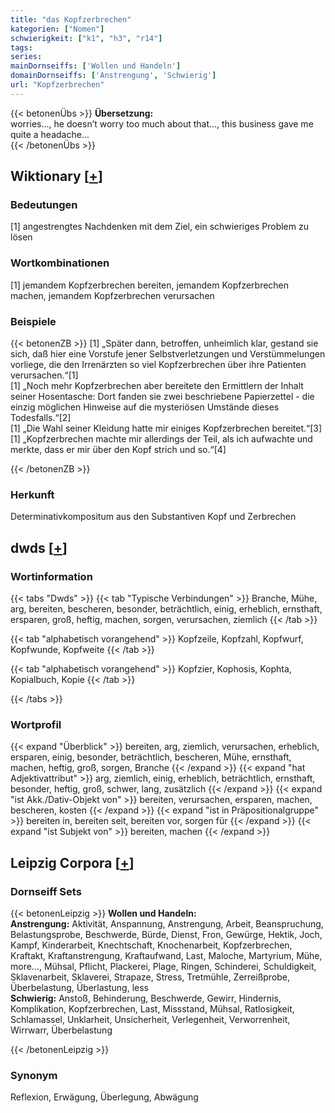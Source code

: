 ```yaml
---
title: "das Kopfzerbrechen"
kategorien: ["Nomen"]
schwierigkeit: ["k1", "h3", "r14"]
tags:
series:
mainDornseiffs: ['Wollen und Handeln']
domainDornseiffs: ['Anstrengung', 'Schwierig']
url: "Kopfzerbrechen"
---
```


{{< betonenÜbs >}}
**Übersetzung:**  
worries..., he doesn’t worry too much about that..., this business gave me quite a headache...  
{{< /betonenÜbs >}}

## Wiktionary [[+](https://de.wiktionary.org/wiki/Kopfzerbrechen)]

### Bedeutungen
[1] angestrengtes Nachdenken mit dem Ziel, ein schwieriges Problem zu lösen  

### Wortkombinationen
[1] jemandem Kopfzerbrechen bereiten, jemandem Kopfzerbrechen machen, jemandem Kopfzerbrechen verursachen  

### Beispiele
{{< betonenZB >}}
[1] „Später dann, betroffen, unheimlich klar, gestand sie sich, daß hier eine Vorstufe jener Selbstverletzungen und Verstümmelungen vorliege, die den Irrenärzten so viel Kopfzerbrechen über ihre Patienten verursachen.“[1]  
[1] „Noch mehr Kopfzerbrechen aber bereitete den Ermittlern der Inhalt seiner Hosentasche: Dort fanden sie zwei beschriebene Papierzettel - die einzig möglichen Hinweise auf die mysteriösen Umstände dieses Todesfalls.“[2]  
[1] „Die Wahl seiner Kleidung hatte mir einiges Kopfzerbrechen bereitet.“[3]  
[1] „Kopfzerbrechen machte mir allerdings der Teil, als ich aufwachte und merkte, dass er mir über den Kopf strich und so.“[4]  

{{< /betonenZB >}}
### Herkunft
Determinativkompositum aus den Substantiven Kopf und Zerbrechen  



## dwds [[+](https://www.dwds.de/wb/Kopfzerbrechen)]

### Wortinformation
{{< tabs "Dwds" >}}
{{< tab "Typische Verbindungen" >}}
Branche, Mühe, arg, bereiten, bescheren, besonder, beträchtlich, einig, erheblich, ernsthaft, ersparen, groß, heftig, machen, sorgen, verursachen, ziemlich
{{< /tab >}}

{{< tab "alphabetisch vorangehend" >}}
Kopfzeile, Kopfzahl, Kopfwurf, Kopfwunde, Kopfweite
{{< /tab >}}

{{< tab "alphabetisch vorangehend" >}}
Kopfzier, Kophosis, Kophta, Kopialbuch, Kopie
{{< /tab >}}

{{< /tabs >}}

### Wortprofil
{{< expand "Überblick" >}} bereiten, arg, ziemlich, verursachen, erheblich, ersparen, einig, besonder, beträchtlich, bescheren, Mühe, ernsthaft, machen, heftig, groß, sorgen, Branche {{< /expand >}}
{{< expand "hat Adjektivattribut" >}} arg, ziemlich, einig, erheblich, beträchtlich, ernsthaft, besonder, heftig, groß, schwer, lang, zusätzlich {{< /expand >}}
{{< expand "ist Akk./Dativ-Objekt von" >}} bereiten, verursachen, ersparen, machen, bescheren, kosten {{< /expand >}}
{{< expand "ist in Präpositionalgruppe" >}} bereiten in, bereiten seit, bereiten vor, sorgen für {{< /expand >}}
{{< expand "ist Subjekt von" >}} bereiten, machen {{< /expand >}}

## Leipzig Corpora [[+](https://corpora.uni-leipzig.de/en/res?word=Kopfzerbrechen&corpusId=deu_newscrawl-public_2018)]

### Dornseiff Sets
{{< betonenLeipzig >}}
**Wollen und Handeln:**  
**Anstrengung:** Aktivität, Anspannung, Anstrengung, Arbeit, Beanspruchung, Belastungsprobe, Beschwerde, Bürde, Dienst, Fron, Gewürge, Hektik, Joch, Kampf, Kinderarbeit, Knechtschaft, Knochenarbeit, Kopfzerbrechen, Kraftakt, Kraftanstrengung, Kraftaufwand, Last, Maloche, Martyrium, Mühe, more..., Mühsal, Pflicht, Plackerei, Plage, Ringen, Schinderei, Schuldigkeit, Sklavenarbeit, Sklaverei, Strapaze, Stress, Tretmühle, Zerreißprobe, Überbelastung, Überlastung, less  
**Schwierig:** Anstoß, Behinderung, Beschwerde, Gewirr, Hindernis, Komplikation, Kopfzerbrechen, Last, Missstand, Mühsal, Ratlosigkeit, Schlamassel, Unklarheit, Unsicherheit, Verlegenheit, Verworrenheit, Wirrwarr, Überbelastung  

{{< /betonenLeipzig >}}

### Synonym
Reflexion, Erwägung, Überlegung, Abwägung

